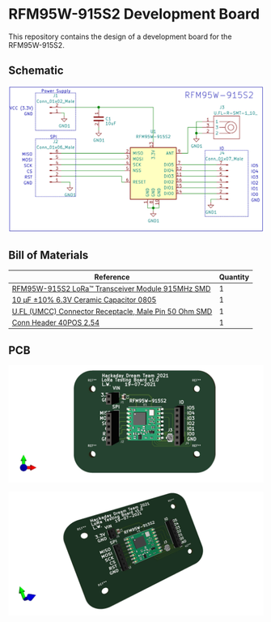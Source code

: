 # RFM95W-915S2 Development Board #

This repository contains the design of a development board for the RFM95W-915S2.

## Schematic ##

<p align="center">
  <img src="./lora-testing-board/Images/schematic-v1.0.jpg">
</p>

## Bill of Materials ##

| Reference | Quantity |
| ------------- | ------------- |
| [RFM95W-915S2 LoRa™ Transceiver Module 915MHz SMD](https://www.digikey.com/en/products/detail/rf-solutions/RFM95W-915S2/6564923)  | 1 |
| [10 µF ±10% 6.3V Ceramic Capacitor 0805](https://www.digikey.com/en/products/detail/samsung-electro-mechanics/CL21A106KQCLNNC/3888062)  | 1 |
| [U.FL (UMCC) Connector Receptacle, Male Pin 50 Ohm SMD](https://www.digikey.com/en/products/detail/hirose-electric-co-ltd/U-FL-R-SMT-1-10/2391570) | 1 |
| [Conn Header 40POS 2.54](https://www.digikey.com/en/products/detail/3m/2340-6111TG/1237275) | 1 |

## PCB ##

<p align="center">
  <img src="./lora-testing-board/Images/lora-testing-board01.jpg">
</p>

<p align="center">
  <img src="./lora-testing-board/Images/lora-testing-board02.jpg">
</p>
